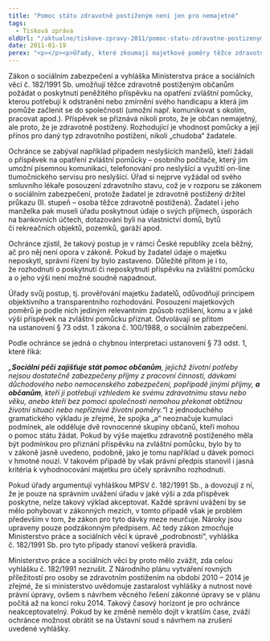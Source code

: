 ```yaml
---
title: "Pomoc státu zdravotně postiženým není jen pro nemajetné"
tags:
  - Tisková zpráva
oldUrl: "/aktualne/tiskove-zpravy-2011/pomoc-statu-zdravotne-postizenym-neni-jen-pro-nemajetne"
date: 2011-01-19
perex: "<p></p><p>Úřady, které zkoumají majetkové poměry těžce zdravotně postižených žádajících o příspěvek na opatření zvláštní pomůcky, porušují zákon. Ten podobný postup neumožňuje, a to ani za předpokladu, že by žadatel podepsal souhlas se zjišťováním, shromažďováním a uchováváním takto citlivých osobních údajů v rámci správního řízení.</p>"
---
```


<!-- imported from the old website -->

<p>Zákon o sociálním zabezpečení a vyhláška Ministerstva práce a sociálních věcí č. 182/1991 Sb. umožňují těžce zdravotně postiženým občanům požádat o poskytnutí peněžitého příspěvku na opatření zvláštní pomůcky, kterou potřebují k odstranění nebo zmírnění svého handicapu a která jim pomůže začlenit se do společnosti (umožní např. komunikovat s okolím, pracovat apod.). Příspěvek se přiznává nikoli proto, že je občan nemajetný, ale proto, že je zdravotně postižený. Rozhodující je vhodnost pomůcky a její přínos pro daný typ zdravotního postižení, nikoli „chudoba“ žadatele.</p><p>Ochránce se zabýval například případem neslyšících manželů, kteří žádali o příspěvek na opatření zvláštní pomůcky – osobního počítače, který jim umožní písemnou komunikaci, telefonování pro neslyšící a využití on-line tlumočnického servisu pro neslyšící. Úřad si nejprve vyžádal od svého smluvního lékaře posouzení zdravotního stavu, což je v rozporu se zákonem o sociálním zabezpečení, protože žadatel je zdravotně postižený držitel průkazu (II. stupeň – osoba těžce zdravotně postižená). Žadatel i jeho manželka pak museli úřadu poskytnout údaje o svých příjmech, úsporách na bankovních účtech, dotazováni byli na vlastnictví domů, bytů či rekreačních objektů, pozemků, garáží apod.</p><p>Ochránce zjistil, že takový postup je v rámci České republiky zcela běžný, ač pro něj není opora v zákoně. Pokud by žadatel údaje o majetku neposkytl, správní řízení by bylo zastaveno. Důležité přitom je i to, že rozhodnutí o poskytnutí či neposkytnutí příspěvku na zvláštní pomůcku a o jeho výši není možné soudně napadnout.</p><p>Úřady svůj postup, tj. prověřování majetku žadatelů, odůvodňují principem objektivního a transparentního rozhodování. Posouzení majetkových poměrů je podle nich jediným relevantním způsob rozlišení, komu a v jaké výši příspěvek na zvláštní pomůcku přiznat. Odvolávají se přitom na ustanovení § 73 odst. 1 zákona č. 100/1988, o sociálním zabezpečení. </p><p>Podle ochránce se jedná o chybnou interpretaci ustanovení § 73 odst. 1, které říká:</p><p><i>„</i><b><i>Sociální péčí zajišťuje stát pomoc občanům</i></b><i>, jejichž životní potřeby nejsou dostatečně zabezpečeny příjmy z pracovní činnosti, dávkami důchodového nebo nemocenského zabezpečení, popřípadě jinými příjmy, </i><b><i>a občanům</i></b><i>, kteří ji potřebují vzhledem ke svému zdravotnímu stavu nebo věku, anebo kteří bez pomoci společnosti nemohou překonat obtížnou životní situaci nebo nepříznivé životní poměry.“</i>I z jednoduchého gramatického výkladu je zřejmé, že spojka „a“ neoznačuje kumulaci podmínek, ale odděluje dvě rovnocenné skupiny občanů, kteří mohou o pomoc státu žádat. Pokud by výše majetku zdravotně postiženého měla být podmínkou pro přiznání příspěvku na zvláštní pomůcku, bylo by to v zákoně jasně uvedeno, podobně, jako je tomu například u dávek pomoci v hmotné nouzi. V takovém případě by však právní předpis stanovil i jasná kritéria k vyhodnocování majetku pro účely správního rozhodnutí.  </p><p></p><p>Pokud úřady argumentují vyhláškou MPSV č. 182/1991 Sb., a dovozují z ní, že je pouze na správním uvážení úřadu v jaké výši a zda příspěvek poskytne, nelze takový výklad akceptovat. Každé správní uvážení by se mělo pohybovat v zákonných mezích, v tomto případě však je problém především v tom, že zákon pro tyto dávky meze neurčuje. Nároky jsou upraveny pouze podzákonným předpisem. Ač tedy zákon zmocňuje Ministerstvo práce a sociálních věcí k úpravě „podrobností“, vyhláška č. 182/1991 Sb. pro tyto případy stanoví veškerá pravidla.</p><p>Ministerstvo práce a sociálních věcí by proto mělo zvážit, zda celou vyhlášku č. 182/1991 nezrušit. Z Národního plánu vytváření rovných příležitostí pro osoby se zdravotním postižením na období 2010 – 2014 je zřejmé, že si ministerstvo uvědomuje zastaralost vyhlášky a nutnost nové právní úpravy, ovšem s návrhem věcného řešení zákonné úpravy se v plánu počítá až na konci roku 2014. Takový časový horizont je pro ochránce neakceptovatelný. Pokud by ke změně nemělo dojít v kratším čase, zváží ochránce možnost obrátit se na Ústavní soud s návrhem na zrušení uvedené vyhlášky.</p>
